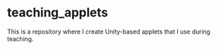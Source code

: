 # teaching_applets
This is a repository where I create Unity-based applets that I use during teaching.
